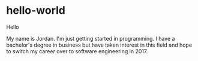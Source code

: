 # hello-world

Hello

My name is Jordan. I'm just getting started in programming. I have a bachelor's degree in business but have taken interest in this field and hope to switch my career over to software engineering in 2017. 
